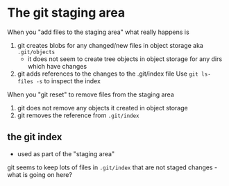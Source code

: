 # The git staging area

When you "add files to the staging area" what really happens is

1. git creates blobs for any changed/new files in object storage aka
   `.git/objects`
    - it does not seem to create tree objects in object storage for any dirs
      which have changes
1. git adds references to the changes to the .git/index file Use
   `git ls-files -s` to inspect the index

When you "git reset" to remove files from the staging area

1. git does not remove any objects it created in object storage
1. git removes the reference from `.git/index`

## the git index

- used as part of the "staging area"

git seems to keep lots of files in `.git/index` that are not staged changes -
what is going on here?
